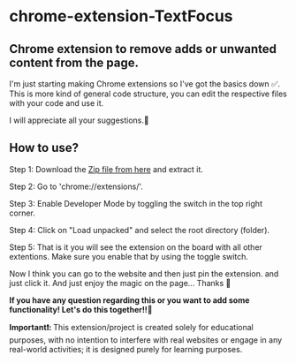 # chrome-extension-TextFocus
## Chrome extension to remove adds or unwanted content from the page.
<p>I'm just starting making Chrome extensions so I've got the basics down ✅. This is more kind of general code structure, you can edit the respective files with your code and use it.
<p>I will appreciate all your suggestions.🫡</p>

## How to use?
<p>Step 1: Download the <a href="https://github.com/21parth/chrome-extension-TextFocus">Zip file from here</a> and extract it.</p>
<p>Step 2: Go to 'chrome://extensions/'.</p>
<p>Step 3: Enable Developer Mode by toggling the switch in the top right corner.</p>
<p>Step 4: Click on "Load unpacked" and select the root directory (folder).</p>
<p>Step 5: That is it you will see the extension on the board with all other extentions. Make sure you enable that by using the toggle switch.</p>
<p>Now I think you can go to the website and then just pin the extension. and just click it. And just enjoy the magic on the page... Thanks 🚀</p>
<p><b>If you have any question regarding this or you want to add some functionality! Let's do this together!!🚀</b></p>
<p><b>Important❗️: </b>This extension/project is created solely for educational purposes, with no intention to interfere with real websites or engage in any real-world activities; it is designed purely for learning purposes.</p>
